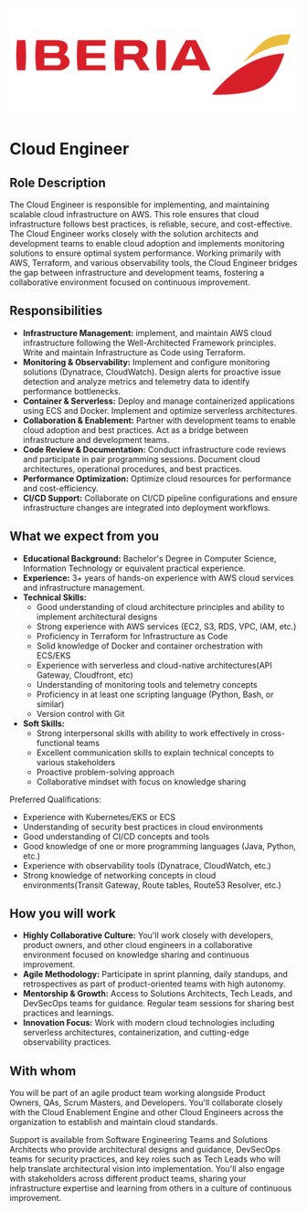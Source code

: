 ![](../static/iberia.png)

# Cloud Engineer

## Role Description

The Cloud Engineer is responsible for implementing, and maintaining scalable cloud infrastructure on AWS. This role ensures that cloud infrastructure follows best practices, is reliable, secure, and cost-effective. The Cloud Engineer works closely with the solution architects and development teams to enable cloud adoption and implements monitoring solutions to ensure optimal system performance. Working primarily with AWS, Terraform, and various observability tools, the Cloud Engineer bridges the gap between infrastructure and development teams, fostering a collaborative environment focused on continuous improvement.

## Responsibilities

- **Infrastructure Management:** implement, and maintain AWS cloud infrastructure following the Well-Architected Framework principles. Write and maintain Infrastructure as Code using Terraform.
- **Monitoring & Observability:** Implement and configure monitoring solutions (Dynatrace, CloudWatch). Design alerts for proactive issue detection and analyze metrics and telemetry data to identify performance bottlenecks.
- **Container & Serverless:** Deploy and manage containerized applications using ECS and Docker. Implement and optimize serverless architectures.
- **Collaboration & Enablement:** Partner with development teams to enable cloud adoption and best practices. Act as a bridge between infrastructure and development teams.
- **Code Review & Documentation:** Conduct infrastructure code reviews and participate in pair programming sessions. Document cloud architectures, operational procedures, and best practices.
- **Performance Optimization:** Optimize cloud resources for performance and cost-efficiency.
- **CI/CD Support:** Collaborate on CI/CD pipeline configurations and ensure infrastructure changes are integrated into deployment workflows.

## What we expect from you

- **Educational Background:** Bachelor's Degree in Computer Science, Information Technology or equivalent practical experience.
- **Experience:** 3+ years of hands-on experience with AWS cloud services and infrastructure management.
- **Technical Skills:**
    - Good understanding of cloud architecture principles and ability to implement architectural designs
    - Strong experience with AWS services (EC2, S3, RDS, VPC, IAM, etc.)
    - Proficiency in Terraform for Infrastructure as Code
    - Solid knowledge of Docker and container orchestration with ECS/EKS
    - Experience with serverless and cloud-native architectures(API Gateway, Cloudfront, etc)
    - Understanding of monitoring tools and telemetry concepts
    - Proficiency in at least one scripting language (Python, Bash, or similar)
    - Version control with Git
- **Soft Skills:**
    - Strong interpersonal skills with ability to work effectively in cross-functional teams
    - Excellent communication skills to explain technical concepts to various stakeholders
    - Proactive problem-solving approach
    - Collaborative mindset with focus on knowledge sharing

Preferred Qualifications:
- Experience with Kubernetes/EKS or ECS
- Understanding of security best practices in cloud environments
- Good understanding of CI/CD concepts and tools
- Good knowledge of one or more programming languages (Java, Python, etc.)
- Experience with observability tools (Dynatrace, CloudWatch, etc.)
- Strong knowledge of networking concepts in cloud environments(Transit Gateway, Route tables, Route53 Resolver, etc.)

## How you will work

- **Highly Collaborative Culture:** You'll work closely with developers, product owners, and other cloud engineers in a collaborative environment focused on knowledge sharing and continuous improvement.
- **Agile Methodology:** Participate in sprint planning, daily standups, and retrospectives as part of product-oriented teams with high autonomy.
- **Mentorship & Growth:** Access to Solutions Architects, Tech Leads, and DevSecOps teams for guidance. Regular team sessions for sharing best practices and learnings.
- **Innovation Focus:** Work with modern cloud technologies including serverless architectures, containerization, and cutting-edge observability practices.

## With whom

You will be part of an agile product team working alongside Product Owners, QAs, Scrum Masters, and Developers. You'll collaborate closely with the Cloud Enablement Engine and other Cloud Engineers across the organization to establish and maintain cloud standards.

Support is available from Software Engineering Teams and Solutions Architects who provide architectural designs and guidance, DevSecOps teams for security practices, and key roles such as Tech Leads who will help translate architectural vision into implementation. You'll also engage with stakeholders across different product teams, sharing your infrastructure expertise and learning from others in a culture of continuous improvement.